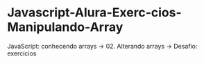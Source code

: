# Javascript-Alura-Exerc-cios-Manipulando-Array
JavaScript: conhecendo arrays -> 02. Alterando  arrays -> Desafio: exercícios
